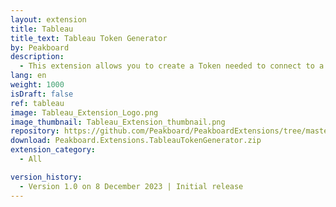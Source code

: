 ```yaml
---
layout: extension
title: Tableau
title_text: Tableau Token Generator
by: Peakboard
description: 
  - This extension allows you to create a Token needed to connect to a Tableau dashboard in Peakboard.
lang: en
weight: 1000
isDraft: false
ref: tableau
image: Tableau_Extension_Logo.png
image_thumbnail: Tableau_Extension_thumbnail.png
repository: https://github.com/Peakboard/PeakboardExtensions/tree/master/TableauTokenGenerator
download: Peakboard.Extensions.TableauTokenGenerator.zip
extension_category:
  - All

version_history:
  - Version 1.0 on 8 December 2023 | Initial release
---
```


